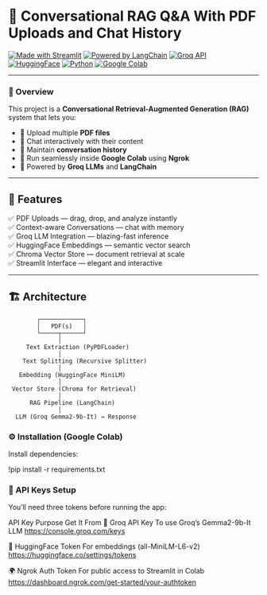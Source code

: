 # 🧠 Conversational RAG Q&A With PDF Uploads and Chat History

[![Made with Streamlit](https://img.shields.io/badge/Made%20with-Streamlit-FF4B4B?logo=streamlit&logoColor=white)](https://streamlit.io/)
[![Powered by LangChain](https://img.shields.io/badge/Powered%20by-LangChain-1D9BF0?logo=chainlink&logoColor=white)](https://www.langchain.com/)
[![Groq API](https://img.shields.io/badge/LLM-Groq%20Gemma2--9b--It-8A2BE2?logo=groq&logoColor=white)](https://console.groq.com/)
[![HuggingFace](https://img.shields.io/badge/Embeddings-HuggingFace-yellow?logo=huggingface&logoColor=white)](https://huggingface.co/)
[![Python](https://img.shields.io/badge/Built%20with-Python-3776AB?logo=python&logoColor=white)](https://www.python.org/)
[![Google Colab](https://img.shields.io/badge/Run%20in-Google%20Colab-orange?logo=googlecolab&logoColor=white)](https://colab.research.google.com/)

---

### 📘 Overview

This project is a **Conversational Retrieval-Augmented Generation (RAG)** system that lets you:

- 📂 Upload multiple **PDF files**
- 💬 Chat interactively with their content
- 🧠 Maintain **conversation history**
- 🚀 Run seamlessly inside **Google Colab** using **Ngrok**
- 🤖 Powered by **Groq LLMs** and **LangChain**

---

## 🧩 Features

✅ PDF Uploads — drag, drop, and analyze instantly  
✅ Context-aware Conversations — chat with memory  
✅ Groq LLM Integration — blazing-fast inference  
✅ HuggingFace Embeddings — semantic vector search  
✅ Chroma Vector Store — document retrieval at scale  
✅ Streamlit Interface — elegant and interactive  

---

## 🏗️ Architecture

```text
        ┌────────────┐
        │   PDF(s)   │
        └─────┬──────┘
              │
     Text Extraction (PyPDFLoader)
              │
    Text Splitting (Recursive Splitter)
              │
   Embedding (HuggingFace MiniLM)
              │
 Vector Store (Chroma for Retrieval)
              │
      RAG Pipeline (LangChain)
              │
  LLM (Groq Gemma2-9b-It) → Response
```
### ⚙️ Installation (Google Colab)

Install dependencies:

!pip install -r requirements.txt

### 🔑 API Keys Setup

You’ll need three tokens before running the app:

API Key	Purpose	Get It From
🧠 Groq API Key	To use Groq’s Gemma2-9b-It LLM	https://console.groq.com/keys

🤗 HuggingFace Token	For embeddings (all-MiniLM-L6-v2)	https://huggingface.co/settings/tokens

🌍 Ngrok Auth Token	For public access to Streamlit in Colab	https://dashboard.ngrok.com/get-started/your-authtoken



